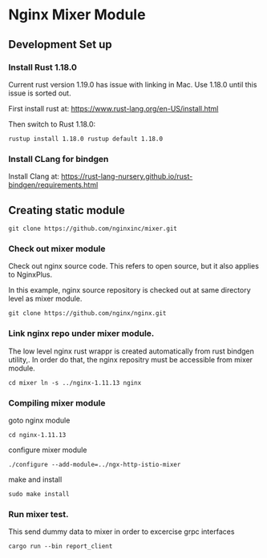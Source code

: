 # Nginx Mixer Module

## Development Set up


### Install Rust 1.18.0

Current rust version 1.19.0 has issue with linking in Mac.  Use 1.18.0 until this issue is sorted out.

First install rust at:  https://www.rust-lang.org/en-US/install.html

Then switch to Rust 1.18.0:

`rustup install 1.18.0
rustup default 1.18.0`

### Install CLang for bindgen

Install Clang at: https://rust-lang-nursery.github.io/rust-bindgen/requirements.html


## Creating static module
`git clone https://github.com/nginxinc/mixer.git`


### Check out mixer module

Check out nginx source code.  This refers to open source, but it also applies to NginxPlus.

In this example, nginx source repository is checked out at same directory level as mixer module.

`git clone https://github.com/nginx/nginx.git`

###  Link nginx repo under mixer module.

The low level nginx rust wrappr is created automatically from rust bindgen utility,.  In order do that,
the nginx repositry must be accessible from mixer module.

`cd mixer
ln -s ../nginx-1.11.13 nginx`

### Compiling mixer module

goto nginx module

`cd nginx-1.11.13`

configure mixer module

`./configure --add-module=../ngx-http-istio-mixer`

make and install

`sudo make install`

### Run mixer test.

This send dummy data to mixer in order to excercise grpc interfaces

`cargo run --bin report_client`





